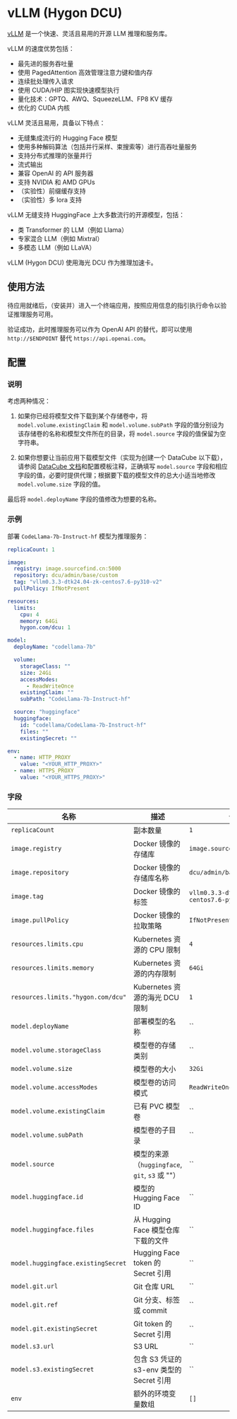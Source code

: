 # vLLM (Hygon DCU)

[vLLM](https://github.com/vllm-project/vllm) 是一个快速、灵活且易用的开源 LLM 推理和服务库。

vLLM 的速度优势包括：

* 最先进的服务吞吐量
* 使用 PagedAttention 高效管理注意力键和值内存
* 连续批处理传入请求
* 使用 CUDA/HIP 图实现快速模型执行
* 量化技术：GPTQ、AWQ、SqueezeLLM、FP8 KV 缓存
* 优化的 CUDA 内核

vLLM 灵活且易用，具备以下特点：

* 无缝集成流行的 Hugging Face 模型
* 使用多种解码算法（包括并行采样、束搜索等）进行高吞吐量服务
* 支持分布式推理的张量并行
* 流式输出
* 兼容 OpenAI 的 API 服务器
* 支持 NVIDIA 和 AMD GPUs
* （实验性）前缀缓存支持
* （实验性）多 lora 支持

vLLM 无缝支持 HuggingFace 上大多数流行的开源模型，包括：

* 类 Transformer 的 LLM（例如 Llama）
* 专家混合 LLM（例如 Mixtral）
* 多模态 LLM（例如 LLaVA）

vLLM (Hygon DCU) 使用海光 DCU 作为推理加速卡。

## 使用方法

待应用就绪后，（安装并）进入一个终端应用，按照应用信息的指引执行命令以验证推理服务可用。

验证成功，此时推理服务可以作为 OpenAI API 的替代，即可以使用 `http://$ENDPOINT` 替代 `https://api.openai.com`。

## 配置

### 说明

考虑两种情况：

1. 如果你已经将模型文件下载到某个存储卷中，将 `model.volume.existingClaim` 和 `model.volume.subPath` 字段的值分别设为该存储卷的名称和模型文件所在的目录，将 `model.source` 字段的值保留为空字符串。

2. 如果你想要让当前应用下载模型文件（实现为创建一个 DataCube 以下载），请参阅 [DataCube 文档](https://t9k.github.io/user-manuals/latest/modules/auxiliary/datacube.html#%E8%AE%BE%E7%BD%AE%E6%BA%90%E5%AD%98%E5%82%A8%E6%9C%8D%E5%8A%A1)和配置模板注释，正确填写 `model.source` 字段和相应字段的值，必要时提供代理；根据要下载的模型文件的总大小适当地修改 `model.volume.size` 字段的值。

最后将 `model.deployName` 字段的值修改为想要的名称。

### 示例

部署 `CodeLlama-7b-Instruct-hf` 模型为推理服务：

```yaml
replicaCount: 1

image:
  registry: image.sourcefind.cn:5000
  repository: dcu/admin/base/custom
  tag: "vllm0.3.3-dtk24.04-zk-centos7.6-py310-v2"
  pullPolicy: IfNotPresent

resources:
  limits:
    cpu: 4
    memory: 64Gi
    hygon.com/dcu: 1

model:
  deployName: "codellama-7b"

  volume:
    storageClass: ""
    size: 24Gi
    accessModes:
      - ReadWriteOnce
    existingClaim: ""
    subPath: "CodeLlama-7b-Instruct-hf"

  source: "huggingface"
  huggingface:
    id: "codellama/CodeLlama-7b-Instruct-hf"
    files: ""
    existingSecret: ""

env:
  - name: HTTP_PROXY
    value: "<YOUR_HTTP_PROXY>"
  - name: HTTPS_PROXY
    value: "<YOUR_HTTPS_PROXY>"
```

### 字段

| 名称                               | 描述                                           | 值                                         |
| ---------------------------------- | ---------------------------------------------- | ------------------------------------------ |
| `replicaCount`                     | 副本数量                                       | `1`                                        |
| `image.registry`                   | Docker 镜像的存储库                            | `image.sourcefind.cn:5000`                 |
| `image.repository`                 | Docker 镜像的存储库名称                        | `dcu/admin/base/custom`                    |
| `image.tag`                        | Docker 镜像的标签                              | `vllm0.3.3-dtk24.04-zk-centos7.6-py310-v2` |
| `image.pullPolicy`                 | Docker 镜像的拉取策略                          | `IfNotPresent`                             |
| `resources.limits.cpu`             | Kubernetes 资源的 CPU 限制                     | `4`                                        |
| `resources.limits.memory`          | Kubernetes 资源的内存限制                      | `64Gi`                                     |
| `resources.limits."hygon.com/dcu"` | Kubernetes 资源的海光 DCU 限制                 | `1`                                        |
| `model.deployName`                 | 部署模型的名称                                 | ``                                         |
| `model.volume.storageClass`        | 模型卷的存储类别                               | ``                                         |
| `model.volume.size`                | 模型卷的大小                                   | `32Gi`                                     |
| `model.volume.accessModes`         | 模型卷的访问模式                               | `ReadWriteOnce`                            |
| `model.volume.existingClaim`       | 已有 PVC 模型卷                                | ``                                         |
| `model.volume.subPath`             | 模型卷的子目录                                 | ``                                         |
| `model.source`                     | 模型的来源（`huggingface`, `git`, `s3` 或 ""） | ``                                         |
| `model.huggingface.id`             | 模型的 Hugging Face ID                         | ``                                         |
| `model.huggingface.files`          | 从 Hugging Face 模型仓库下载的文件             | ``                                         |
| `model.huggingface.existingSecret` | Hugging Face token 的 Secret 引用              | ``                                         |
| `model.git.url`                    | Git 仓库 URL                                   | ``                                         |
| `model.git.ref`                    | Git 分支、标签或 commit                        | ``                                         |
| `model.git.existingSecret`         | Git token 的 Secret 引用                       | ``                                         |
| `model.s3.url`                     | S3 URL                                         | ``                                         |
| `model.s3.existingSecret`          | 包含 S3 凭证的 s3-env 类型的 Secret 引用       | ``                                         |
| `env`                              | 额外的环境变量数组                             | `[]`                                       |
